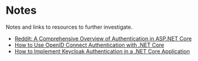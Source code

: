 # Notes

Notes and links to resources to further investigate.

* [Reddit: A Comprehensive Overview of Authentication in ASP.NET Core](https://www.reddit.com/r/dotnet/comments/we9qx8/a_comprehensive_overview_of_authentication_in/)
* [How to Use OpenID Connect Authentication with .NET Core](https://developers.onelogin.com/blog/how-to-use-openid-connect-authentication-with-dotnet-core)
* [How to Implement Keycloak Authentication in a .NET Core Application](https://medium.com/@ahmed.gaduo_93938/how-to-implement-keycloak-authentication-in-a-net-core-application-ce8603698f24)